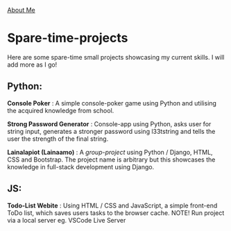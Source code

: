 [About Me](https://www.linkedin.com/in/samuel-kovanko/)

# Spare-time-projects
Here are some spare-time small projects showcasing my current skills. I will add more as I go!

## Python:
**Console Poker** : A simple console-poker game using Python and utilising the acquired knowledge from school.

**Strong Password Generator** : Console-app using Python, asks user for string input, generates a stronger password using l33tstring and tells the user the strength of the final string.

**Lainalapiot (Lainaamo)** : A *group-project* using Python / Django, HTML, CSS and Bootstrap. The project name is arbitrary but this showcases the knowledge in full-stack development using Django.

## JS:
**Todo-List Webite** : Using HTML / CSS and JavaScript, a simple front-end ToDo list, which saves users tasks to the browser cache.
NOTE! Run project via a local server eg. VSCode Live Server
